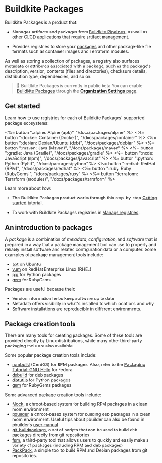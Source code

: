 # Buildkite Packages

Buildkite Packages is a product that:

- Manages artifacts and packages from [Buildkite Pipelines](/docs/pipelines), as well as other CI/CD applications that require artifact management.

- Provides registries to store your [packages](/docs/packages#an-introduction-to-packages) and other package-like file formats such as container images and Terraform modules.

As well as storing a collection of packages, a registry also surfaces metadata or attributes associated with a package, such as the package's description, version, contents (files and directories), checksum details, distribution type, dependencies, and so on.

> 📘 Buildkite Packages is currently in public beta
> You can enable [Buildkite Packages](https://buildkite.com/packages) through the [**Organization Settings** page](/docs/packages/permissions#enabling-buildkite-packages).

## Get started

Learn how to use registries for each of Buildkite Packages' supported package ecosystems:

<!-- vale off -->

<div class="ButtonGroup">
  <%= button ":alpine: Alpine (apk)", "/docs/packages/alpine" %>
  <%= button ":docker: Container (Docker)", "/docs/packages/container" %>
  <%= button ":debian: Debian/Ubuntu (deb)", "/docs/packages/debian" %>
  <%= button ":maven: Java (Maven)", "/docs/packages/maven" %>
  <%= button ":gradle: Java (Gradle)", "/docs/packages/gradle" %>
  <%= button ":node: JavaScript (npm)", "/docs/packages/javascript" %>
  <%= button ":python: Python (PyPI)", "/docs/packages/python" %>
  <%= button ":redhat: RedHat (RPM)", "/docs/packages/redhat" %>
  <%= button ":ruby: Ruby (RubyGems)", "/docs/packages/ruby" %>
  <%= button ":terraform: Terraform (modules)", "/docs/packages/terraform" %>
</div>

<!-- vale on -->

Learn more about how:

- The Buildkite Packages product works through this step-by-step [Getting started](/docs/packages/getting-started) tutorial.

- To work with Buildkite Packages registries in [Manage registries](/docs/packages/manage-registries).

## An introduction to packages

A _package_ is a combination of _metadata_, _configuration_, and _software_ that is prepared in a way that a package management tool can use to properly and reliably install software and related configuration data on a computer. Some examples of package management tools include:

- [apt](https://help.ubuntu.com/community/Repositories/CommandLine) on Ubuntu
- [yum](https://access.redhat.com/site/documentation/en-US/Red_Hat_Enterprise_Linux/5/html/Deployment_Guide/c1-yum.html) on RedHat Enterprise Linux (RHEL)
- [pip](https://pip.pypa.io/) for Python packages
- [gem](http://guides.rubygems.org/) for RubyGems

Packages are useful because their:

- Version information helps keep software up to date
- Metadata offers visibility in what's installed to which locations and why
- Software installations are reproducible in different environments.

## Package creation tools

There are many tools for creating packages. Some of these tools are provided directly by Linux distributions, while many other third-party packaging tools are also available.

Some popular package creation tools include:

- [rpmbuild](http://wiki.centos.org/HowTos/SetupRpmBuildEnvironment) (CentOS) for RPM packages. Also, refer to the [Packaging Tutorial: GNU Hello](https://docs.fedoraproject.org/en-US/package-maintainers/Packaging_Tutorial_GNU_Hello/) for Fedora
- [debuild](https://wiki.debian.org/Packaging/Intro) for deb packages
- [distutils](https://docs.python.org/2/distutils/builtdist.html) for Python packages
- [gem](http://guides.rubygems.org/make-your-own-gem/) for RubyGems packages

Some advanced package creation tools include:

- [Mock](https://rpm-software-management.github.io/mock/), a chroot-based system for building RPM packages in a clean room environment
- [pbuilder](https://wiki.ubuntu.com/PbuilderHowto), a chroot-based system for building deb packages in a clean room environment. Useful tips about pbuilder can also be found in pbuilder's [user manual](http://www.netfort.gr.jp/~dancer/software/pbuilder-doc/pbuilder-doc.html)
- [git-buildpackage](http://honk.sigxcpu.org/projects/git-buildpackage/manual-html/gbp.html), a set of scripts that can be used to build deb packages directly from git repositories
- [fpm](https://github.com/jordansissel/fpm), a third-party tool that allows users to quickly and easily make a variety of packages (including RPM and deb packages)
- [PackPack](https://github.com/packpack/packpack), a simple tool to build RPM and Debian packages from git repositories.
